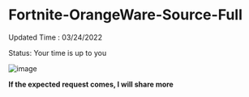 # Fortnite-OrangeWare-Source-Full

Updated Time : 03/24/2022

Status: Your time is up to you

![image](https://user-images.githubusercontent.com/98352276/150864862-312db26f-e03d-48ed-8882-fc812e3a0873.png)

**If the expected request comes, I will share more**

